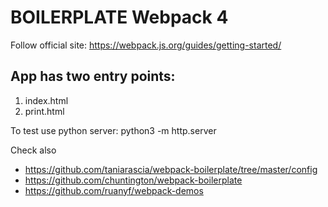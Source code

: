 # BOILERPLATE Webpack 4

Follow official site: https://webpack.js.org/guides/getting-started/

## App has two entry points:

1. index.html
2. print.html

To test use python server: python3 -m http.server

Check also
- https://github.com/taniarascia/webpack-boilerplate/tree/master/config
- https://github.com/chuntington/webpack-boilerplate
- https://github.com/ruanyf/webpack-demos



